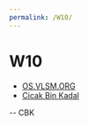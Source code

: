 ```yaml
---
permalink: /W10/
---
```


# W10

* [OS.VLSM.ORG](https://os.vlsm.org/)
* [Cicak Bin Kadal](../)

-- CBK


